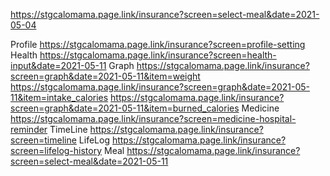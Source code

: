 
https://stgcalomama.page.link/insurance?screen=select-meal&date=2021-05-04

Profile
https://stgcalomama.page.link/insurance?screen=profile-setting
Health
https://stgcalomama.page.link/insurance?screen=health-input&date=2021-05-11
Graph
https://stgcalomama.page.link/insurance?screen=graph&date=2021-05-11&item=weight
https://stgcalomama.page.link/insurance?screen=graph&date=2021-05-11&item=intake_calories
https://stgcalomama.page.link/insurance?screen=graph&date=2021-05-11&item=burned_calories
Medicine
https://stgcalomama.page.link/insurance?screen=medicine-hospital-reminder
TimeLine
https://stgcalomama.page.link/insurance?screen=timeline
LifeLog
https://stgcalomama.page.link/insurance?screen=lifelog-history
Meal
https://stgcalomama.page.link/insurance?screen=select-meal&date=2021-05-11
